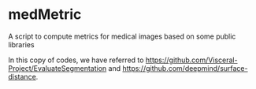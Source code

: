 # medMetric
A script to compute metrics for medical images based on some public libraries

In this copy of codes, we have referred to https://github.com/Visceral-Project/EvaluateSegmentation and https://github.com/deepmind/surface-distance.
